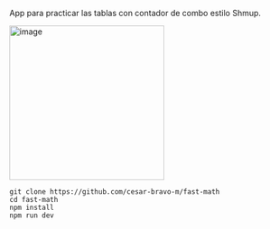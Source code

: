 App para practicar las tablas con contador de combo estilo Shmup.

<img width="274" alt="image" src="https://github.com/user-attachments/assets/41d0f8bf-74d7-443b-9e45-84185b976f71">

```
git clone https://github.com/cesar-bravo-m/fast-math
cd fast-math
npm install
npm run dev
```
